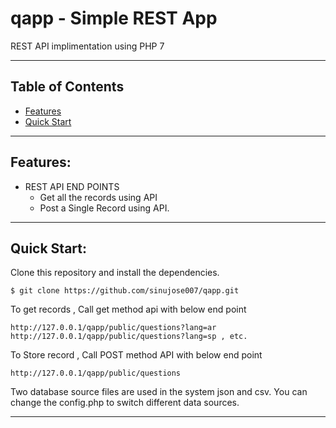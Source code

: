# qapp - Simple REST App

REST API implimentation using PHP 7

-----
## Table of Contents

* [Features](#item1)
* [Quick Start](#item2)

-----
<a name="item1"></a>
## Features:
* REST API END POINTS
  * Get all the records using API
  * Post a Single Record using API.
-----
<a name="item2"></a>
## Quick Start:

Clone this repository and install the dependencies.

    $ git clone https://github.com/sinujose007/qapp.git 
    
To get records , Call get method api with below end point

	http://127.0.0.1/qapp/public/questions?lang=ar
	http://127.0.0.1/qapp/public/questions?lang=sp , etc.
	
To Store record , Call POST method API with below  end point

	http://127.0.0.1/qapp/public/questions
	
Two database source files are used in the system json and csv.
You can change the config.php to switch different data sources.

-----
